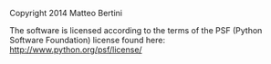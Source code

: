 Copyright 2014 Matteo Bertini

The software is licensed according to the terms of the PSF (Python Software Foundation) license found here: http://www.python.org/psf/license/